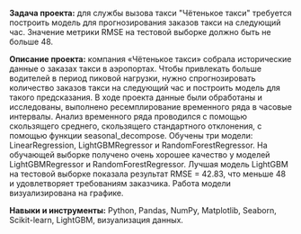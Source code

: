**Задача проекта:** для службы вызова такси "Чётенькое такси" требуется построить модель для прогнозирования заказов такси на следующий час. Значение метрики RMSE на тестовой выборке должно быть не больше 48.

**Описание проекта:** компания «Чётенькое такси» собрала исторические данные о заказах такси в аэропортах. Чтобы привлекать больше водителей в период пиковой нагрузки, нужно спрогнозировать количество заказов такси на следующий час и построить модель для такого предсказания. В ходе проекта данные были обработаны и исследованы, выполнено ресемплирование временного ряда в часовые интервалы. Анализ временного ряда проводился с помощью скользящего среднего, скользящего стандартного отклонения, с помощью функции seasonal_decompose. Обучены три модели: LinearRegression,  LightGBMRegressor и RandomForestRegressor. На обучающей выборке получено очень хорошее качество у моделей LightGBMRegressor и RandomForestRegressor. Лучшая модель LightGBM на тестовой выборке показала результат RMSE = 42.83, что меньше 48 и удовлетворяет требованиям заказчика. Работа модели визуализирована на графике.

**Навыки и инструменты:** Python, Pandas, NumPy, Matplotlib, Seaborn, Scikit-learn, LightGBM, визуализация данных.
